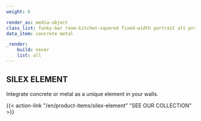 ```yaml
---
weight: 6

render_as: media-object
class_list: funky-bar room-kitchen-squared fixed-width portrait alt product-item
data_item: concrete metal

_render:
    build: never
    list: all
---
```


## SILEX ELEMENT

Integrate concrete or metal as a unique element in your walls.

{{< action-link "/en/product-items/silex-element" "SEE OUR COLLECTION" >}}

